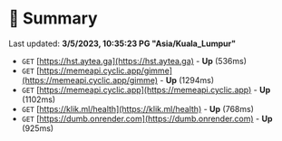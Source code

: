 # 📖 Summary
Last updated: **3/5/2023, 10:35:23 PG "Asia/Kuala_Lumpur"**

- `GET` [https://hst.aytea.ga](https://hst.aytea.ga) - **Up** (536ms)
- `GET` [https://memeapi.cyclic.app/gimme](https://memeapi.cyclic.app/gimme) - **Up** (1294ms)
- `GET` [https://memeapi.cyclic.app](https://memeapi.cyclic.app) - **Up** (1102ms)
- `GET` [https://klik.ml/health](https://klik.ml/health) - **Up** (768ms)
- `GET` [https://dumb.onrender.com](https://dumb.onrender.com) - **Up** (925ms)
